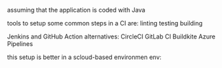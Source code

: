 assuming that the application is coded with Java

tools to setup some common steps in a CI are:
linting
testing
building

Jenkins and GitHub Action alternatives:
CircleCI
GitLab CI
Buildkite
Azure Pipelines

this setup is better in a scloud-based environmen env:
